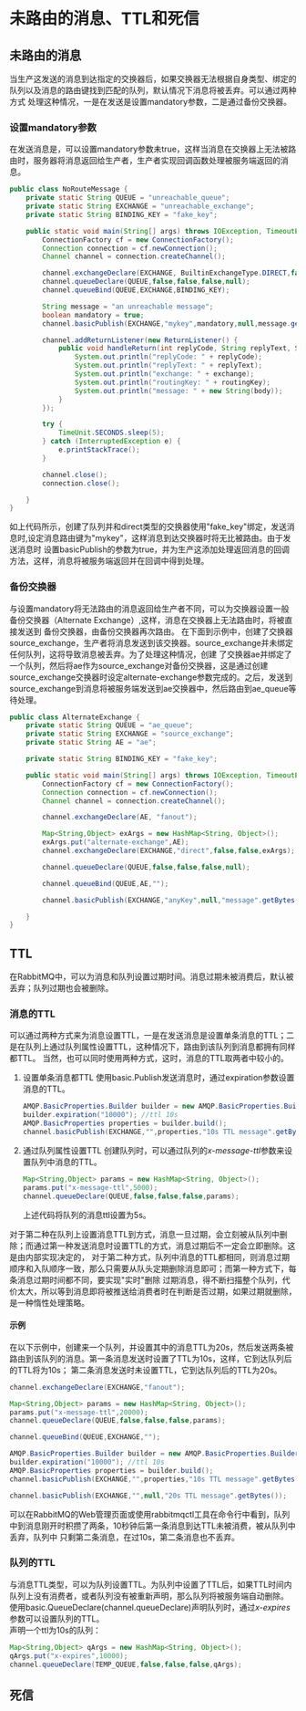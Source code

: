 # 未路由的消息、TTL和死信
## 未路由的消息
当生产这发送的消息到达指定的交换器后，如果交换器无法根据自身类型、绑定的队列以及消息的路由键找到匹配的队列，默认情况下消息将被丢弃。可以通过两种方式
处理这种情况，一是在发送是设置mandatory参数，二是通过备份交换器。

### 设置mandatory参数
在发送消息是，可以设置mandatory参数未true，这样当消息在交换器上无法被路由时，服务器将消息返回给生产者，生产者实现回调函数处理被服务端返回的消息。  
```java
public class NoRouteMessage {
    private static String QUEUE = "unreachable_queue";
    private static String EXCHANGE = "unreachable_exchange";
    private static String BINDING_KEY = "fake_key";

    public static void main(String[] args) throws IOException, TimeoutException {
        ConnectionFactory cf = new ConnectionFactory();
        Connection connection = cf.newConnection();
        Channel channel = connection.createChannel();

        channel.exchangeDeclare(EXCHANGE, BuiltinExchangeType.DIRECT,false);
        channel.queueDeclare(QUEUE,false,false,false,null);
        channel.queueBind(QUEUE,EXCHANGE,BINDING_KEY);

        String message = "an unreachable message";
        boolean mandatory = true;
        channel.basicPublish(EXCHANGE,"mykey",mandatory,null,message.getBytes());

        channel.addReturnListener(new ReturnListener() {
            public void handleReturn(int replyCode, String replyText, String exchange, String routingKey, AMQP.BasicProperties properties, byte[] body) throws IOException {
                System.out.println("replyCode: " + replyCode);
                System.out.println("replyText: " + replyText);
                System.out.println("exchange: " + exchange);
                System.out.println("routingKey: " + routingKey);
                System.out.println("message: " + new String(body));
            }
        });

        try {
            TimeUnit.SECONDS.sleep(5);
        } catch (InterruptedException e) {
            e.printStackTrace();
        }

        channel.close();
        connection.close();

    }
}
```
如上代码所示，创建了队列并和direct类型的交换器使用"fake_key"绑定，发送消息时,设定消息路由键为"mykey"，这样消息到达交换器时将无比被路由。由于发送消息时
设置basicPublish的参数为true，并为生产这添加处理返回消息的回调方法，这样，消息将被服务端返回并在回调中得到处理。

### 备份交换器
与设置mandatory将无法路由的消息返回给生产者不同，可以为交换器设置一般备份交换器（Alternate Exchange）,这样，消息在交换器上无法路由时，将被直接发送到
备份交换器，由备份交换器再次路由。
在下面到示例中，创建了交换器source_exchange，生产者将消息发送到该交换器。source_exchange并未绑定任何队列，这将导致消息被丢弃。为了处理这种情况，创建
了交换器ae并绑定了一个队列，然后将ae作为source_exchange对备份交换器，这是通过创建source_exchange交换器时设定alternate-exchange参数完成的。之后，发送到
source_exchange到消息将被服务端发送到ae交换器中，然后路由到ae_queue等待处理。

```java
public class AlternateExchange {
    private static String QUEUE = "ae_queue";
    private static String EXCHANGE = "source_exchange";
    private static String AE = "ae";

    private static String BINDING_KEY = "fake_key";

    public static void main(String[] args) throws IOException, TimeoutException {
        ConnectionFactory cf = new ConnectionFactory();
        Connection connection = cf.newConnection();
        Channel channel = connection.createChannel();

        channel.exchangeDeclare(AE, "fanout");

        Map<String,Object> exArgs = new HashMap<String, Object>();
        exArgs.put("alternate-exchange",AE);
        channel.exchangeDeclare(EXCHANGE,"direct",false,false,exArgs);

        channel.queueDeclare(QUEUE,false,false,false,null);

        channel.queueBind(QUEUE,AE,"");

        channel.basicPublish(EXCHANGE,"anyKey",null,"message".getBytes());

    }
}
```

## TTL
在RabbitMQ中，可以为消息和队列设置过期时间。消息过期未被消费后，默认被丢弃；队列过期也会被删除。
### 消息的TTL
可以通过两种方式来为消息设置TTL，一是在发送消息是设置单条消息的TTL；二是在队列上通过队列属性设置TTL，这种情况下，路由到该队列到消息都拥有同样都TTL。
当然，也可以同时使用两种方式，这时，消息的TTL取两者中较小的。
1. 设置单条消息都TTL
    使用basic.Publish发送消息时，通过expiration参数设置消息的TTL。
    
    ```java
    AMQP.BasicProperties.Builder builder = new AMQP.BasicProperties.Builder();
    builder.expiration("10000"); //ttl 10s
    AMQP.BasicProperties properties = builder.build();
    channel.basicPublish(EXCHANGE,"",properties,"10s TTL message".getBytes());
    ```

2. 通过队列属性设置TTL
    创建队列时，可以通过队列的*x-message-ttl*参数来设置队列中消息的TTL。
    
    ```java
    Map<String,Object> params = new HashMap<String, Object>();
    params.put("x-message-ttl",5000);
    channel.queueDeclare(QUEUE,false,false,false,params);
    ```    
    上述代码将队列的消息ttl设置为5s。

对于第二种在队列上设置消息TTL到方式，消息一旦过期，会立刻被从队列中删除；而通过第一种发送消息时设置TTL的方式，消息过期后不一定会立即删除。这是由内部实现决定的，
对于第二种方式，队列中消息的TTL都相同，则消息过期顺序和入队顺序一致，那么只需要从队头定期删除消息即可；而第一种方式下，每条消息过期时间都不同，要实现"实时"删除
过期消息，得不断扫描整个队列，代价太大，所以等到消息即将被推送给消费者时在判断是否过期，如果过期就删除，是一种惰性处理策略。
#### 示例
在以下示例中，创建来一个队列，并设置其中的消息TTL为20s，然后发送两条被路由到该队列的消息。第一条消息发送时设置了TTL为10s，这样，它到达队列后的TTL将为10s；
第二条消息发送时未设置TTL，它到达队列后的TTL为20s。

```java
channel.exchangeDeclare(EXCHANGE,"fanout");

Map<String,Object> params = new HashMap<String, Object>();
params.put("x-message-ttl",20000);
channel.queueDeclare(QUEUE,false,false,false,params);

channel.queueBind(QUEUE,EXCHANGE,"");

AMQP.BasicProperties.Builder builder = new AMQP.BasicProperties.Builder();
builder.expiration("10000"); //ttl 10s
AMQP.BasicProperties properties = builder.build();
channel.basicPublish(EXCHANGE,"",properties,"10s TTL message".getBytes());

channel.basicPublish(EXCHANGE,"",null,"20s TTL message".getBytes());
```
可以在RabbitMQ的Web管理页面或使用rabbitmqctl工具在命令行中看到，队列中到消息刚开时积攒了两条，10秒钟后第一条消息到达TTL未被消费，被从队列中丢弃，队列中
只剩第二条消息，在过10s，第二条消息也不丢弃。
### 队列的TTL
与消息TTL类型，可以为队列设置TTL。为队列中设置了TTL后，如果TTL时间内队列上没有消费者，或者队列没有被重新声明，那么队列将被服务端自动删除。
使用basic.QueueDeclare(channel.queueDeclare)声明队列时，通过*x-expires*参数可以设置队列的TTL。  
声明一个ttl为10s的队列：

```java
Map<String,Object> qArgs = new HashMap<String, Object>();
qArgs.put("x-expires",10000);
channel.queueDeclare(TEMP_QUEUE,false,false,false,qArgs);
```
## 死信
